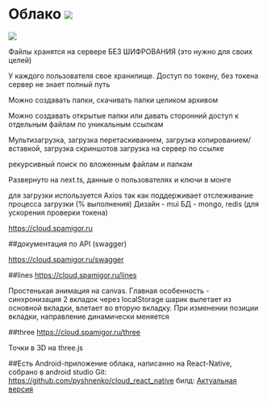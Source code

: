 # Облако ![](public/favicon.ico)
![](public/screen.gif)

Файлы хранятся на сервере БЕЗ ШИФРОВАНИЯ
(это нужно для своих целей)

У каждого пользователя свое хранилище.
Доступ по токену, без токена сервер не знает полный путь

Можно создавать папки, скачивать папки целиком архивом

Можно создавать открытые папки или давать сторонний доступ к отдельным файлам по уникальным ссылкам

Мультизагрузка, загрузка перетаскиванием, загрузка копированием/вставкой, загрузка скриншотов
загрузка на сервер по ссылке

рекурсивный поиск по вложенным файлам и папкам

Развернуто на next.ts, данные о пользователях и ключи в монге

для загрузки используется Axios так как поддерживает отслеживание процесса загрузки (% выполнения)
Дизайн - mui
БД - mongo, redis (для ускорения проверки токена)

https://cloud.spamigor.ru

##документация по API (swagger)

https://cloud.spamigor.ru/swagger

##lines
https://cloud.spamigor.ru/lines

Простенькая анимация на canvas. Главная особенность - синхронизация 2 вкладок через localStorage
шарик вылетает из основной вкладки, влетает во вторую вкладку. При изменении позиции вкладки, направление динамически меняется

##three
https://cloud.spamigor.ru/three

Точки в 3D на three.js

##Есть Android-приложение облака, написанно на React-Native, собрано в android studio
Git: https://github.com/pyshnenko/cloud_react_native
билд: [Актуальная версия](https://github.com/pyshnenko/cloud_react_native/raw/refs/heads/main/files/cloud_app.apk)